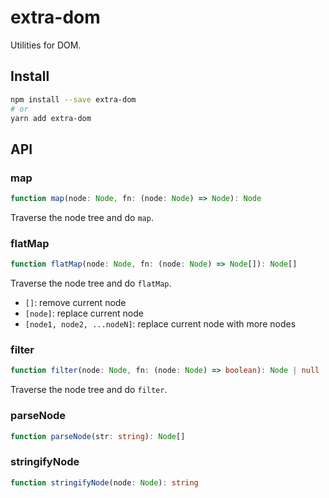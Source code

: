 # extra-dom

Utilities for DOM.

## Install

```sh
npm install --save extra-dom
# or
yarn add extra-dom
```

## API

### map

```ts
function map(node: Node, fn: (node: Node) => Node): Node
```

Traverse the node tree and do `map`.

### flatMap

```ts
function flatMap(node: Node, fn: (node: Node) => Node[]): Node[]
```

Traverse the node tree and do `flatMap`.

- `[]`: remove current node
- `[node]`: replace current node
- `[node1, node2, ...nodeN]`: replace current node with more nodes

### filter

```ts
function filter(node: Node, fn: (node: Node) => boolean): Node | null
```

Traverse the node tree and do `filter`.

### parseNode

```ts
function parseNode(str: string): Node[]
```

### stringifyNode

```ts
function stringifyNode(node: Node): string
```
